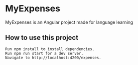 # MyExpenses

MyExpenses is an Angular project made for language learning  

## How to use this project
```
Run npm install to install dependencies.
Run npm run start for a dev server.
Navigate to http://localhost:4200/expenses.
```